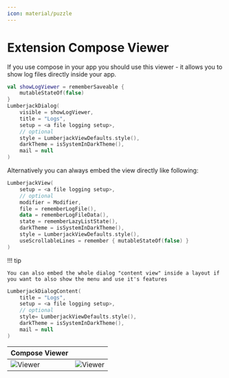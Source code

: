 ```yaml
---
icon: material/puzzle
---
```


# Extension Compose Viewer

If you use compose in your app you should use this viewer - it allows you to show log files directly inside your app.

```kotlin
val showLogViewer = rememberSaveable {
    mutableStateOf(false)
}
LumberjackDialog(
    visible = showLogViewer,
    title = "Logs",
    setup = <a file logging setup>,
    // optional
    style = LumberjackViewDefaults.style(),
    darkTheme = isSystemInDarkTheme(),
    mail = null
)
```

Alternatively you can always embed the view directly like following:

```kotlin
LumberjackView(
    setup = <a file logging setup>,
    // optional
    modifier = Modifier,
    file = rememberLogFile(),
    data = rememberLogFileData(),
    state = rememberLazyListState(),
    darkTheme = isSystemInDarkTheme(),
    style = LumberjackViewDefaults.style(),
    useScrollableLines = remember { mutableStateOf(false) }
)
```


!!! tip

    You can also embed the whole dialog "content view" inside a layout if you want to also show the menu and use it's features

```kotlin
LumberjackDialogContent(
    title = "Logs",
    setup = <a file logging setup>,
    // optional
    style= LumberjackViewDefaults.style(),
    darkTheme = isSystemInDarkTheme(),
    mail = null
)
```

| Compose Viewer | |
|-|-|
| ![Viewer](../screenshots/compose-viewer1.jpg) | ![Viewer](../screenshots/compose-viewer2.jpg) |